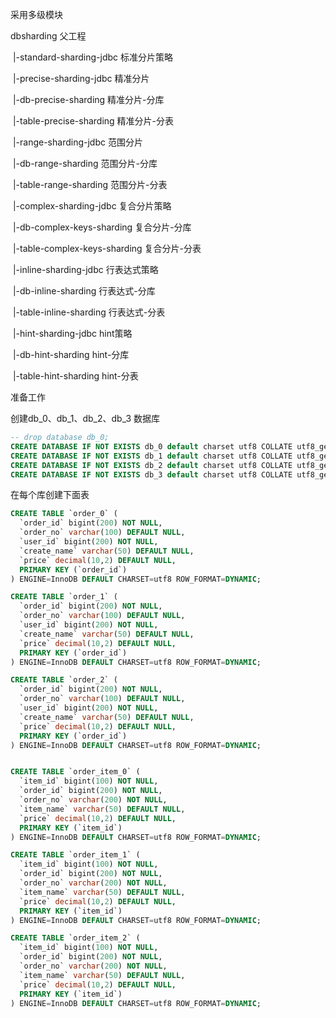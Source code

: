 采用多级模块

dbsharding	父工程

​		|-standard-sharding-jdbc 标准分片策略

​				|-precise-sharding-jdbc	精准分片

​						|-db-precise-sharding	精准分片-分库

​						|-table-precise-sharding	精准分片-分表

​				|-range-sharding-jdbc	范围分片

​						|-db-range-sharding	范围分片-分库

​						|-table-range-sharding	范围分片-分表

​		|-complex-sharding-jdbc	复合分片策略

​				|-db-complex-keys-sharding	复合分片-分库

​				|-table-complex-keys-sharding	复合分片-分表

​		|-inline-sharding-jdbc	行表达式策略

​				|-db-inline-sharding	行表达式-分库

​				|-table-inline-sharding	行表达式-分表

​		|-hint-sharding-jdbc	hint策略

​				|-db-hint-sharding	hint-分库

​				|-table-hint-sharding	hint-分表



准备工作

创建db_0、db_1、db_2、db_3 数据库

```sql
-- drop database db_0;
CREATE DATABASE IF NOT EXISTS db_0 default charset utf8 COLLATE utf8_general_ci;
CREATE DATABASE IF NOT EXISTS db_1 default charset utf8 COLLATE utf8_general_ci;
CREATE DATABASE IF NOT EXISTS db_2 default charset utf8 COLLATE utf8_general_ci;
CREATE DATABASE IF NOT EXISTS db_3 default charset utf8 COLLATE utf8_general_ci;
```

在每个库创建下面表

```sql
CREATE TABLE `order_0` (
  `order_id` bigint(200) NOT NULL,
  `order_no` varchar(100) DEFAULT NULL,
  `user_id` bigint(200) NOT NULL,
  `create_name` varchar(50) DEFAULT NULL,
  `price` decimal(10,2) DEFAULT NULL,
  PRIMARY KEY (`order_id`)
) ENGINE=InnoDB DEFAULT CHARSET=utf8 ROW_FORMAT=DYNAMIC;

CREATE TABLE `order_1` (
  `order_id` bigint(200) NOT NULL,
  `order_no` varchar(100) DEFAULT NULL,
  `user_id` bigint(200) NOT NULL,
  `create_name` varchar(50) DEFAULT NULL,
  `price` decimal(10,2) DEFAULT NULL,
  PRIMARY KEY (`order_id`)
) ENGINE=InnoDB DEFAULT CHARSET=utf8 ROW_FORMAT=DYNAMIC;

CREATE TABLE `order_2` (
  `order_id` bigint(200) NOT NULL,
  `order_no` varchar(100) DEFAULT NULL,
  `user_id` bigint(200) NOT NULL,
  `create_name` varchar(50) DEFAULT NULL,
  `price` decimal(10,2) DEFAULT NULL,
  PRIMARY KEY (`order_id`)
) ENGINE=InnoDB DEFAULT CHARSET=utf8 ROW_FORMAT=DYNAMIC;


CREATE TABLE `order_item_0` (
  `item_id` bigint(100) NOT NULL,
  `order_id` bigint(200) NOT NULL,
  `order_no` varchar(200) NOT NULL,
  `item_name` varchar(50) DEFAULT NULL,
  `price` decimal(10,2) DEFAULT NULL,
  PRIMARY KEY (`item_id`)
) ENGINE=InnoDB DEFAULT CHARSET=utf8 ROW_FORMAT=DYNAMIC;

CREATE TABLE `order_item_1` (
  `item_id` bigint(100) NOT NULL,
  `order_id` bigint(200) NOT NULL,
  `order_no` varchar(200) NOT NULL,
  `item_name` varchar(50) DEFAULT NULL,
  `price` decimal(10,2) DEFAULT NULL,
  PRIMARY KEY (`item_id`)
) ENGINE=InnoDB DEFAULT CHARSET=utf8 ROW_FORMAT=DYNAMIC;

CREATE TABLE `order_item_2` (
  `item_id` bigint(100) NOT NULL,
  `order_id` bigint(200) NOT NULL,
  `order_no` varchar(200) NOT NULL,
  `item_name` varchar(50) DEFAULT NULL,
  `price` decimal(10,2) DEFAULT NULL,
  PRIMARY KEY (`item_id`)
) ENGINE=InnoDB DEFAULT CHARSET=utf8 ROW_FORMAT=DYNAMIC;

```



​		

​	